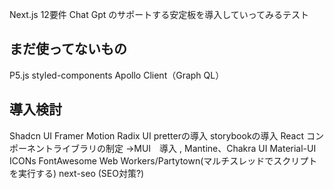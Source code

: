 Next.js 12要件
Chat Gpt のサポートする安定板を導入していってみるテスト

## まだ使ってないもの
P5.js
styled-components
Apollo Client（Graph QL）

## 導入検討
Shadcn UI
Framer Motion
Radix UI
pretterの導入
storybookの導入
React コンポーネントライブラリの制定
→MUI　導入 , Mantine、Chakra UI
Material-UI ICONs
FontAwesome
Web Workers/Partytown(マルチスレッドでスクリプトを実行する)
next-seo (SEO対策?)
